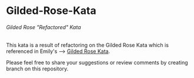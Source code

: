 # Gilded-Rose-Kata
###### Gilded Rose "Refactored" Kata

This kata is a result of refactoring on the Gilded Rose Kata which is referenced in Emily's --> [Gilded Rose Kata](https://github.com/emilybache/GildedRose-Refactoring-Kata).

Please feel free to share your suggestions or review comments by creating branch on this repository.
